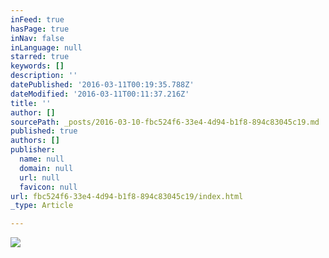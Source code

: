 ```yaml
---
inFeed: true
hasPage: true
inNav: false
inLanguage: null
starred: true
keywords: []
description: ''
datePublished: '2016-03-11T00:19:35.788Z'
dateModified: '2016-03-11T00:11:37.216Z'
title: ''
author: []
sourcePath: _posts/2016-03-10-fbc524f6-33e4-4d94-b1f8-894c83045c19.md
published: true
authors: []
publisher:
  name: null
  domain: null
  url: null
  favicon: null
url: fbc524f6-33e4-4d94-b1f8-894c83045c19/index.html
_type: Article

---
```

![](https://the-grid-user-content.s3-us-west-2.amazonaws.com/94bb600c-97ee-495c-a8e2-5f526f98d561.jpg)